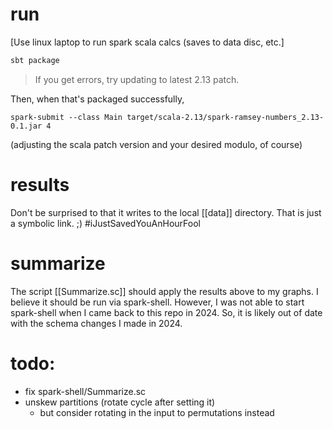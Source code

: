 # run
[Use linux laptop to run spark scala calcs (saves to data disc, etc.]

```bash
sbt package
```

> If you get errors, try updating to latest 2.13 patch.

Then, when that's packaged successfully,
```
spark-submit --class Main target/scala-2.13/spark-ramsey-numbers_2.13-0.1.jar 4
```
(adjusting the scala patch version and your desired modulo, of course)

# results
Don't be surprised to that it writes to the local [[data]] directory.
That is just a symbolic link. ;) #iJustSavedYouAnHourFool

# summarize
The script [[Summarize.sc]] should apply the results above to my graphs.
I believe it should be run via spark-shell.
However, I was not able to start spark-shell when I came back to this repo in 2024.
So, it is likely out of date with the schema changes I made in 2024.

# todo:
- fix spark-shell/Summarize.sc
- unskew partitions (rotate cycle after setting it)
  - but consider rotating in the input to permutations instead
